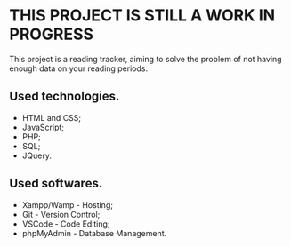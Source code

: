 # THIS PROJECT IS STILL A WORK IN PROGRESS
This project is a reading tracker, aiming to solve the problem of not having enough data on your reading periods.

## Used technologies.

- HTML and CSS;
- JavaScript;
- PHP;
- SQL;
- JQuery.

## Used softwares.

-   Xampp/Wamp - Hosting;
-   Git - Version Control;
-   VSCode - Code Editing;
-   phpMyAdmin - Database Management.
